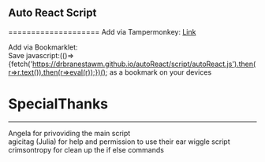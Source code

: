 ## Auto React Script
====================
Add via Tampermonkey: [Link](./script/autoReactLoader.user.js)

Add via Bookmarklet:  
Save javascript:(()=>{fetch('https://drbranestawm.github.io/autoReact/script/autoReact.js').then(r=>r.text()).then(r=>eval(r));})(); as a bookmark on your devices


# SpecialThanks
----------------

Angela for privoviding the main script  
agicitag (Julia) for help and permission to use their ear wiggle script  
crimsontropy for clean up the if else commands  

